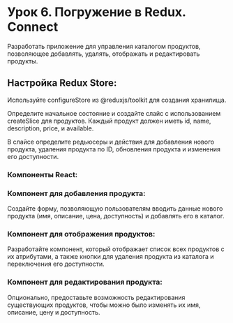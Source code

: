 # Урок 6. Погружение в Redux. Connect

Разработать приложение для управления каталогом продуктов, позволяющее добавлять, удалять, отображать и редактировать продукты.


## Настройка Redux Store:

Используйте configureStore из @reduxjs/toolkit для создания хранилища.

Определите начальное состояние и создайте слайс с использованием createSlice для продуктов. Каждый продукт должен 
иметь id, name, description, price, и available.

В слайсе определите редьюсеры и действия для добавления нового продукта, удаления продукта по ID, обновления продукта и 
изменения его доступности.

### Компоненты React:

### Компонент для добавления продукта:

Создайте форму, позволяющую пользователям вводить данные нового продукта (имя, описание, цена, доступность) и добавлять 
его в каталог.

### Компонент для отображения продуктов:

Разработайте компонент, который отображает список всех продуктов с их атрибутами, а также кнопки для удаления продукта
из каталога и переключения его доступности.

### Компонент для редактирования продукта:

Опционально, предоставьте возможность редактирования существующих продуктов, чтобы можно было изменять их имя,
описание, цену и доступность.

